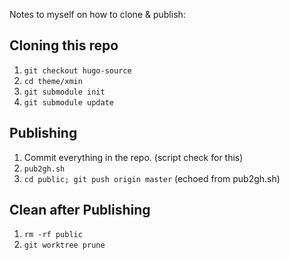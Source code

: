 Notes to myself on how to clone & publish:

## Cloning this repo

1. `git checkout hugo-source`
2. `cd theme/xmin`
3. `git submodule init`
4. `git submodule update`

## Publishing

1. Commit everything in the repo.  (script check for this)
2. `pub2gh.sh`
3. `cd public; git push origin master`  (echoed from pub2gh.sh)

## Clean after Publishing

1. `rm -rf public`
2. `git worktree prune`
